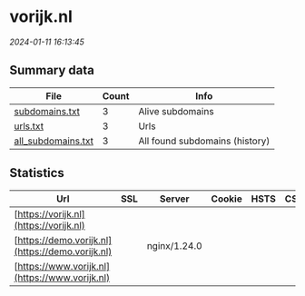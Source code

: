 # vorijk.nl
*2024-01-11 16:13:45*
## Summary data


| File       | Count | Info |
|------------|-------|------|
|[subdomains.txt](/data/vorijk.nl/subdomains.txt)|3|Alive subdomains|
|[urls.txt](/data/vorijk.nl/urls.txt)|3|Urls|
|[all_subdomains.txt](/data/vorijk.nl/all_subdomains.txt)|3|All found subdomains (history)|


## Statistics


| Url | SSL | Server | Cookie | HSTS | CSP | XFO | XXP | RP | Tech |Title |
|------------|-------|------|------|------|------|------|------|------|------|------|
|[https://vorijk.nl](https://vorijk.nl)| || | | | | | :white_check_mark: |Docusaurus:2.4.3 React Webpack|Vorderingenoverz...|
|[https://demo.vorijk.nl](https://demo.vorijk.nl)| |nginx/1.24.0| | | | | | :white_check_mark: |Basic Nginx:1.24.0|401 Authorizatio...|
|[https://www.vorijk.nl](https://www.vorijk.nl)| || | | | | | :white_check_mark: |Docusaurus:2.4.3 React Webpack|Vorderingenoverz...|